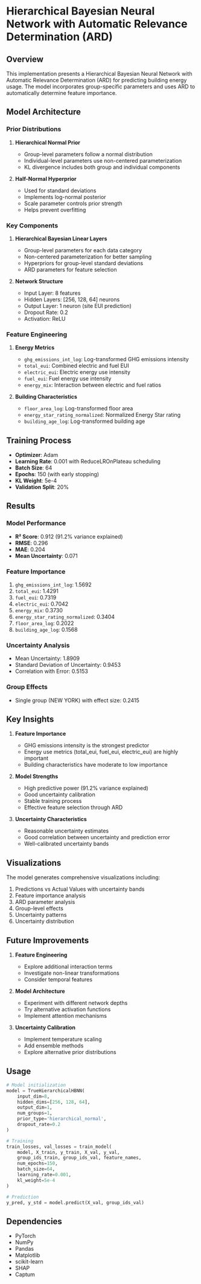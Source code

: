 # Hierarchical Bayesian Neural Network with Automatic Relevance Determination (ARD)

## Overview
This implementation presents a Hierarchical Bayesian Neural Network with Automatic Relevance Determination (ARD) for predicting building energy usage. The model incorporates group-specific parameters and uses ARD to automatically determine feature importance.

## Model Architecture

### Prior Distributions
1. **Hierarchical Normal Prior**
   - Group-level parameters follow a normal distribution
   - Individual-level parameters use non-centered parameterization
   - KL divergence includes both group and individual components

2. **Half-Normal Hyperprior**
   - Used for standard deviations
   - Implements log-normal posterior
   - Scale parameter controls prior strength
   - Helps prevent overfitting

### Key Components
1. **Hierarchical Bayesian Linear Layers**
   - Group-level parameters for each data category
   - Non-centered parameterization for better sampling
   - Hyperpriors for group-level standard deviations
   - ARD parameters for feature selection

2. **Network Structure**
   - Input Layer: 8 features
   - Hidden Layers: [256, 128, 64] neurons
   - Output Layer: 1 neuron (site EUI prediction)
   - Dropout Rate: 0.2
   - Activation: ReLU

### Feature Engineering
1. **Energy Metrics**
   - `ghg_emissions_int_log`: Log-transformed GHG emissions intensity
   - `total_eui`: Combined electric and fuel EUI
   - `electric_eui`: Electric energy use intensity
   - `fuel_eui`: Fuel energy use intensity
   - `energy_mix`: Interaction between electric and fuel ratios

2. **Building Characteristics**
   - `floor_area_log`: Log-transformed floor area
   - `energy_star_rating_normalized`: Normalized Energy Star rating
   - `building_age_log`: Log-transformed building age

## Training Process
- **Optimizer**: Adam
- **Learning Rate**: 0.001 with ReduceLROnPlateau scheduling
- **Batch Size**: 64
- **Epochs**: 150 (with early stopping)
- **KL Weight**: 5e-4
- **Validation Split**: 20%

## Results

### Model Performance
- **R² Score**: 0.912 (91.2% variance explained)
- **RMSE**: 0.296
- **MAE**: 0.204
- **Mean Uncertainty**: 0.071

### Feature Importance
1. `ghg_emissions_int_log`: 1.5692
2. `total_eui`: 1.4291
3. `fuel_eui`: 0.7319
4. `electric_eui`: 0.7042
5. `energy_mix`: 0.3730
6. `energy_star_rating_normalized`: 0.3404
7. `floor_area_log`: 0.2022
8. `building_age_log`: 0.1568

### Uncertainty Analysis
- Mean Uncertainty: 1.8909
- Standard Deviation of Uncertainty: 0.9453
- Correlation with Error: 0.5153

### Group Effects
- Single group (NEW YORK) with effect size: 0.2415

## Key Insights

1. **Feature Importance**
   - GHG emissions intensity is the strongest predictor
   - Energy use metrics (total_eui, fuel_eui, electric_eui) are highly important
   - Building characteristics have moderate to low importance

2. **Model Strengths**
   - High predictive power (91.2% variance explained)
   - Good uncertainty calibration
   - Stable training process
   - Effective feature selection through ARD

3. **Uncertainty Characteristics**
   - Reasonable uncertainty estimates
   - Good correlation between uncertainty and prediction error
   - Well-calibrated uncertainty bands

## Visualizations
The model generates comprehensive visualizations including:
1. Predictions vs Actual Values with uncertainty bands
2. Feature importance analysis
3. ARD parameter analysis
4. Group-level effects
5. Uncertainty patterns
6. Uncertainty distribution

## Future Improvements
1. **Feature Engineering**
   - Explore additional interaction terms
   - Investigate non-linear transformations
   - Consider temporal features

2. **Model Architecture**
   - Experiment with different network depths
   - Try alternative activation functions
   - Implement attention mechanisms

3. **Uncertainty Calibration**
   - Implement temperature scaling
   - Add ensemble methods
   - Explore alternative prior distributions

## Usage
```python
# Model initialization
model = TrueHierarchicalHBNN(
    input_dim=8,
    hidden_dims=[256, 128, 64],
    output_dim=1,
    num_groups=1,
    prior_type='hierarchical_normal',
    dropout_rate=0.2
)

# Training
train_losses, val_losses = train_model(
    model, X_train, y_train, X_val, y_val,
    group_ids_train, group_ids_val, feature_names,
    num_epochs=150,
    batch_size=64,
    learning_rate=0.001,
    kl_weight=5e-4
)

# Prediction
y_pred, y_std = model.predict(X_val, group_ids_val)
```

## Dependencies
- PyTorch
- NumPy
- Pandas
- Matplotlib
- scikit-learn
- SHAP
- Captum 